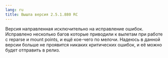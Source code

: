 ```yaml
---
lang: ru
title: Вышла версия 2.5.1.880 RC
---
```

Версия направленная исключительно на исправление ошибок. Исправлено несколько багов которые приводили к вылетам при работе с reparse и mount points, и ещё кое-чего по мелочи. Надеюсь в данной версии больше не проявится никаких критических ошибок, и её можно будет отправить в релиз.
